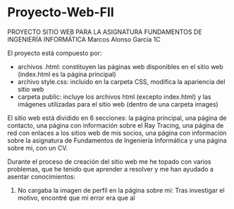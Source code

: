 # Proyecto-Web-FII
PROYECTO SITIO WEB PARA LA ASIGNATURA FUNDAMENTOS DE INGENIERÍA INFORMÁTICA
Marcos Alonso García 1C

El proyecto está compuesto por:
- archivos .html: constituyen las páginas web disponibles en el sitio web (index.html es la página principal)
- archivo style.css: incluido en la carpeta CSS, modifica la apariencia del sitio web
- carpeta public: incluye los archivos html (excepto index.html) y las imágenes utilizadas para el sitio web (dentro de una carpeta images)

El sitio web está dividido en 6 secciones: la página principal, una página de contacto, una página con información sobre el Ray Tracing, una página de red con enlaces a los sitios web de mis socios, una página con información sobre la asignatura de Fundamentos de Ingeniería Informática y una página sobre mi, con un CV.

Durante el proceso de creación del sitio web me he topado con varios problemas, que he tenido que aprender a resolver y me han ayudado a asentar conocimientos:
1. No cargaba la imagen de perfil en la página sobre mi: Tras investigar el motivo, encontré que mi error era que al  
